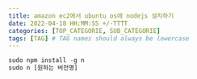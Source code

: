 ```yaml
---
title: amazon ec2에서 ubuntu os에 nodejs 설치하기
date: 2022-04-18 HH:MM:SS +/-TTTT
categories: [TOP_CATEGORIE, SUB_CATEGORIE]
tags: [TAG] # TAG names should always be lowercase
---
```


```javascript
sudo npm install -g n
sudo n [원하는 버전명]
```
